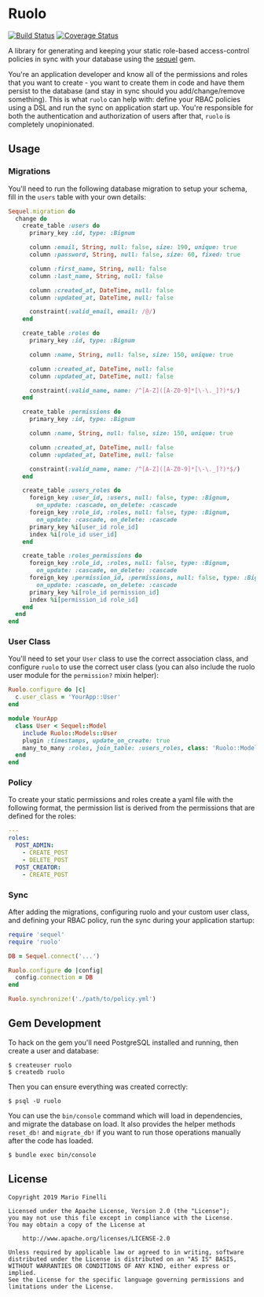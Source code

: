 # Ruolo

[![Build Status](https://travis-ci.org/mfinelli/ruolo.svg?branch=master)](https://travis-ci.org/mfinelli/ruolo)
[![Coverage Status](https://coveralls.io/repos/github/mfinelli/ruolo/badge.svg?branch=master)](https://coveralls.io/github/mfinelli/ruolo?branch=master)

A library for generating and keeping your static role-based access-control
policies in sync with your database using the
[sequel](https://github.com/jeremyevans/sequel) gem.

You're an application developer and know all of the permissions and roles that
you want to create - you want to create them in code and have them persist to
the database (and stay in sync should you add/change/remove something). This
is what `ruolo` can help with: define your RBAC policies using a DSL and run
the sync on application start up. You're responsible for both the authentication
and authorization of users after that, `ruolo` is completely unopinionated.

## Usage

### Migrations

You'll need to run the following database migration to setup your schema, fill
in the `users` table with your own details:

```ruby
Sequel.migration do
  change do
    create_table :users do
      primary_key :id, type: :Bignum

      column :email, String, null: false, size: 190, unique: true
      column :password, String, null: false, size: 60, fixed: true

      column :first_name, String, null: false
      column :last_name, String, null: false

      column :created_at, DateTime, null: false
      column :updated_at, DateTime, null: false

      constraint(:valid_email, email: /@/)
    end

    create_table :roles do
      primary_key :id, type: :Bignum

      column :name, String, null: false, size: 150, unique: true

      column :created_at, DateTime, null: false
      column :updated_at, DateTime, null: false

      constraint(:valid_name, name: /^[A-Z]([A-Z0-9]*[\-\._]?)*$/)
    end

    create_table :permissions do
      primary_key :id, type: :Bignum

      column :name, String, null: false, size: 150, unique: true

      column :created_at, DateTime, null: false
      column :updated_at, DateTime, null: false

      constraint(:valid_name, name: /^[A-Z]([A-Z0-9]*[\-\._]?)*$/)
    end

    create_table :users_roles do
      foreign_key :user_id, :users, null: false, type: :Bignum,
        on_update: :cascade, on_delete: :cascade
      foreign_key :role_id, :roles, null: false, type: :Bignum,
        on_update: :cascade, on_delete: :cascade
      primary_key %i[user_id role_id]
      index %i[role_id user_id]
    end

    create_table :roles_permissions do
      foreign_key :role_id, :roles, null: false, type: :Bignum,
        on_update: :cascade, on_delete: :cascade
      foreign_key :permission_id, :permissions, null: false, type: :Bignum,
        on_update: :cascade, on_delete: :cascade
      primary_key %i[role_id permission_id]
      index %i[permission_id role_id]
    end
  end
end
```

### User Class

You'll need to set your `User` class to use the correct association class, and
configure `ruolo` to use the correct user class (you can also include the
ruolo user module for the `permission?` mixin helper):

```ruby
Ruolo.configure do |c|
  c.user_class = 'YourApp::User'
end

module YourApp
  class User < Sequel::Model
    include Ruolo::Models::User
    plugin :timestamps, update_on_create: true
    many_to_many :roles, join_table: :users_roles, class: 'Ruolo::Models::Role'
  end
end
```

### Policy

To create your static permissions and roles create a yaml file with the
following format, the permission list is derived from the permissions that are
defined for the roles:

```yaml
---
roles:
  POST_ADMIN:
    - CREATE_POST
    - DELETE_POST
  POST_CREATOR:
    - CREATE_POST
```

### Sync

After adding the migrations, configuring ruolo and your custom user class, and
defining your RBAC policy, run the sync during your application startup:

```ruby
require 'sequel'
require 'ruolo'

DB = Sequel.connect('...')

Ruolo.configure do |config|
  config.connection = DB
end

Ruolo.synchronize!('./path/to/policy.yml')
```

## Gem Development

To hack on the gem you'll need PostgreSQL installed and running, then create a
user and database:

```shell
$ createuser ruolo
$ createdb ruolo
```

Then you can ensure everything was created correctly:

```shell
$ psql -U ruolo
```

You can use the `bin/console` command which will load in dependencies, and
migrate the database on load. It also provides the helper methods `reset_db!`
and `migrate_db!` if you want to run those operations manually after the code
has loaded.

```shell
$ bundle exec bin/console
```

## License

```
Copyright 2019 Mario Finelli

Licensed under the Apache License, Version 2.0 (the "License");
you may not use this file except in compliance with the License.
You may obtain a copy of the License at

    http://www.apache.org/licenses/LICENSE-2.0

Unless required by applicable law or agreed to in writing, software
distributed under the License is distributed on an "AS IS" BASIS,
WITHOUT WARRANTIES OR CONDITIONS OF ANY KIND, either express or implied.
See the License for the specific language governing permissions and
limitations under the License.
```

